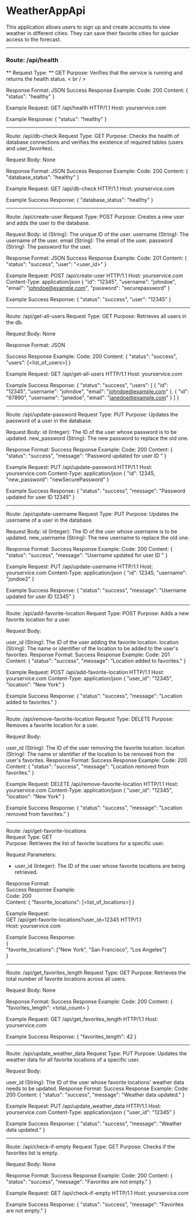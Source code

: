 # WeatherAppApi

This application allows users to sign up and create accounts to view weather in different cities. They can save their favorite cities for quicker access to the forecast.

-------------------------------

### Route: /api/health 
** Request Type: ** GET 
Purpose: Verifies that the service is running and returns the health status. < br / >

Response Format: JSON
Success Response Example:
Code: 200
Content: { "status": "healthy" }

Example Request:
GET /api/health HTTP/1.1
Host: yourservice.com

Example Response:
{
"status": "healthy"
}

---

Route: /api/db-check
Request Type: GET
Purpose: Checks the health of database connections and verifies the existence of required tables (users and user_favorites).

Request Body: None

Response Format: JSON
Success Response Example:
Code: 200
Content: { "database_status": "healthy" }

Example Request:
GET /api/db-check HTTP/1.1
Host: yourservice.com

Example Success Response:
{
"database_status": "healthy"
}

---

Route: /api/create-user
Request Type: POST
Purpose: Creates a new user and adds the user to the database.

Request Body:
    id (String): The unique ID of the user.
    username (String): The username of the user.
    email (String): The email of the user.
    password (String): The password for the user.

Response Format: JSON
Success Response Example:
Code: 201
Content: { "status": "success", "user": "<user_id>" }

Example Request:
POST /api/create-user HTTP/1.1
Host: yourservice.com
Content-Type: application/json
{
"id": "12345",
"username": "johndoe",
"email": "johndoe@example.com",
"password": "securepassword"
}

Example Success Response:
{
"status": "success",
"user": "12345"
}

---

Route: /api/get-all-users
Request Type: GET
Purpose: Retrieves all users in the db.

Request Body:
None

Response Format: JSON

Success Response Example:
Code: 200
Content: { "status": "success", "users": [<list_of_users>] }

Example Request:
GET /api/get-all-users HTTP/1.1
Host: yourservice.com

Example Success Response:
{
"status": "success",
"users": [
{ "id": "12345", "username": "johndoe", "email": "johndoe@example.com" },
{ "id": "67890", "username": "janedoe", "email": "janedoe@example.com" }
]
}

---

Route: /api/update-password
Request Type: PUT
Purpose: Updates the password of a user in the database.

Request Body:
id (Integer): The ID of the user whose password is to be updated.
new_password (String): The new password to replace the old one.

Response Format:
Success Response Example:
Code: 200
Content: { "status": "success", "message": "Password updated for user ID <id>" }

Example Request:
PUT /api/update-password HTTP/1.1
Host: yourservice.com
Content-Type: application/json
{
"id": 12345,
"new_password": "newSecurePassword"
}

Example Success Response:
{
"status": "success",
"message": "Password updated for user ID 12345"
}

---

Route: /api/update-username
Request Type: PUT
Purpose: Updates the username of a user in the database.

Request Body:
id (Integer): The ID of the user whose username is to be updated.
new_username (String): The new username to replace the old one.

Response Format:
Success Response Example:
Code: 200
Content: { "status": "success", "message": "Username updated for user ID <id>" }

Example Request:
PUT /api/update-username HTTP/1.1
Host: yourservice.com
Content-Type: application/json
{
"id": 12345,
"username": "jondoe2"
}

Example Success Response:
{
"status": "success",
"message": "Username updated for user ID 12345"
}

---

Route: /api/add-favorite-location
Request Type: POST
Purpose: Adds a new favorite location for a user.

Request Body:

user_id (String): The ID of the user adding the favorite location.
location (String): The name or identifier of the location to be added to the user's favorites.
Response Format:
Success Response Example:
Code: 201
Content: { "status": "success", "message": "Location added to favorites." }

Example Request:
POST /api/add-favorite-location HTTP/1.1
Host: yourservice.com
Content-Type: application/json
{
"user_id": "12345",
"location": "New York"
}

Example Success Response:
{
"status": "success",
"message": "Location added to favorites."
}

---


Route: /api/remove-favorite-location
Request Type: DELETE
Purpose: Removes a favorite location for a user.

Request Body:

user_id (String): The ID of the user removing the favorite location.
location (String): The name or identifier of the location to be removed from the user's favorites.
Response Format:
Success Response Example:
Code: 200
Content: { "status": "success", "message": "Location removed from favorites." }

Example Request:
DELETE /api/remove-favorite-location HTTP/1.1
Host: yourservice.com
Content-Type: application/json
{
"user_id": "12345",
"location": "New York"
}

Example Success Response:
{
"status": "success",
"message": "Location removed from favorites."
}

---

Route: /api/get-favorite-locations  
Request Type: GET  
Purpose: Retrieves the list of favorite locations for a specific user.  

Request Parameters:  
- user_id (Integer): The ID of the user whose favorite locations are being retrieved.  

Response Format:  
Success Response Example:  
Code: 200  
Content: { "favorite_locations": [<list_of_locations>] }  

Example Request:  
GET /api/get-favorite-locations?user_id=12345 HTTP/1.1  
Host: yourservice.com  

Example Success Response:  
{  
  "favorite_locations": ["New York", "San Francisco", "Los Angeles"]  
}  

---

Route: /api/get_favorites_length
Request Type: GET
Purpose: Retrieves the total number of favorite locations across all users.

Request Body: None

Response Format:
Success Response Example:
Code: 200
Content: { "favorites_length": <total_count> }

Example Request:
GET /api/get_favorites_length HTTP/1.1
Host: yourservice.com

Example Success Response:
{
"favorites_length": 42
}

---

Route: /api/update_weather_data
Request Type: PUT
Purpose: Updates the weather data for all favorite locations of a specific user.

Request Body:

user_id (String): The ID of the user whose favorite locations' weather data needs to be updated.
Response Format:
Success Response Example:
Code: 200
Content: { "status": "success", "message": "Weather data updated." }

Example Request:
PUT /api/update_weather_data HTTP/1.1
Host: yourservice.com
Content-Type: application/json
{
"user_id": "12345"
}

Example Success Response:
{
"status": "success",
"message": "Weather data updated."
}

---

Route: /api/check-if-empty
Request Type: GET
Purpose: Checks if the favorites list is empty.

Request Body: None

Response Format:
Success Response Example:
Code: 200
Content: { "status": "success", "message": "Favorites are not empty." }

Example Request:
GET /api/check-if-empty HTTP/1.1
Host: yourservice.com

Example Success Response:
{
"status": "success",
"message": "Favorites are not empty."
}
